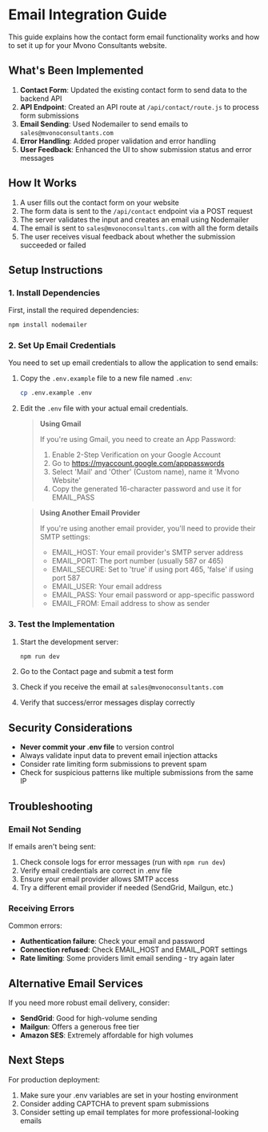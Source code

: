 # Email Integration Guide

This guide explains how the contact form email functionality works and how to set it up for your Mvono Consultants website.

## What's Been Implemented

1. **Contact Form**: Updated the existing contact form to send data to the backend API
2. **API Endpoint**: Created an API route at `/api/contact/route.js` to process form submissions
3. **Email Sending**: Used Nodemailer to send emails to `sales@mvonoconsultants.com`
4. **Error Handling**: Added proper validation and error handling
5. **User Feedback**: Enhanced the UI to show submission status and error messages

## How It Works

1. A user fills out the contact form on your website
2. The form data is sent to the `/api/contact` endpoint via a POST request
3. The server validates the input and creates an email using Nodemailer
4. The email is sent to `sales@mvonoconsultants.com` with all the form details
5. The user receives visual feedback about whether the submission succeeded or failed

## Setup Instructions

### 1. Install Dependencies

First, install the required dependencies:

```bash
npm install nodemailer
```

### 2. Set Up Email Credentials

You need to set up email credentials to allow the application to send emails:

1. Copy the `.env.example` file to a new file named `.env`:
   ```bash
   cp .env.example .env
   ```

2. Edit the `.env` file with your actual email credentials.

   > **Using Gmail**
   > 
   > If you're using Gmail, you need to create an App Password:
   > 1. Enable 2-Step Verification on your Google Account
   > 2. Go to https://myaccount.google.com/apppasswords
   > 3. Select 'Mail' and 'Other' (Custom name), name it 'Mvono Website'
   > 4. Copy the generated 16-character password and use it for EMAIL_PASS

   > **Using Another Email Provider**
   >
   > If you're using another email provider, you'll need to provide their SMTP settings:
   > - EMAIL_HOST: Your email provider's SMTP server address
   > - EMAIL_PORT: The port number (usually 587 or 465)
   > - EMAIL_SECURE: Set to 'true' if using port 465, 'false' if using port 587
   > - EMAIL_USER: Your email address
   > - EMAIL_PASS: Your email password or app-specific password
   > - EMAIL_FROM: Email address to show as sender

### 3. Test the Implementation

1. Start the development server:
   ```bash
   npm run dev
   ```

2. Go to the Contact page and submit a test form
3. Check if you receive the email at `sales@mvonoconsultants.com`
4. Verify that success/error messages display correctly

## Security Considerations

- **Never commit your .env file** to version control
- Always validate input data to prevent email injection attacks
- Consider rate limiting form submissions to prevent spam
- Check for suspicious patterns like multiple submissions from the same IP

## Troubleshooting

### Email Not Sending

If emails aren't being sent:

1. Check console logs for error messages (run with `npm run dev`)
2. Verify email credentials are correct in .env file
3. Ensure your email provider allows SMTP access
4. Try a different email provider if needed (SendGrid, Mailgun, etc.)

### Receiving Errors

Common errors:

- **Authentication failure**: Check your email and password
- **Connection refused**: Check EMAIL_HOST and EMAIL_PORT settings
- **Rate limiting**: Some providers limit email sending - try again later

## Alternative Email Services

If you need more robust email delivery, consider:

- **SendGrid**: Good for high-volume sending
- **Mailgun**: Offers a generous free tier
- **Amazon SES**: Extremely affordable for high volumes

## Next Steps

For production deployment:

1. Make sure your .env variables are set in your hosting environment
2. Consider adding CAPTCHA to prevent spam submissions
3. Consider setting up email templates for more professional-looking emails
